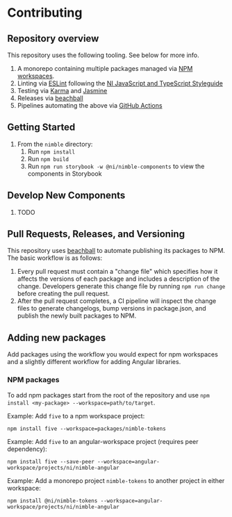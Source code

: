 # Contributing

## Repository overview

This repository uses the following tooling. See below for more info.

1. A monorepo containing multiple packages managed via [NPM workspaces](https://docs.npmjs.com/cli/v7/using-npm/workspaces).
1. Linting via [ESLint](https://eslint.org/) following the [NI JavaScript and TypeScript Styleguide](https://github.com/ni/javascript-styleguide)
1. Testing via [Karma](http://karma-runner.github.io/6.3/index.html) and [Jasmine](https://jasmine.github.io/)
1. Releases via [beachball](https://microsoft.github.io/beachball/)
1. Pipelines automating the above via [GitHub Actions](https://github.com/features/actions)

## Getting Started

1. From the `nimble` directory:
    1. Run `npm install`
    1. Run `npm build`
    1. Run `npm run storybook -w @ni/nimble-components` to view the components in Storybook

## Develop New Components

1. TODO

## Pull Requests, Releases, and Versioning

This repository uses [beachball](https://microsoft.github.io/beachball/) to automate publishing its packages to NPM. The basic workflow is as follows:
1. Every pull request must contain a "change file" which specifies how it affects the versions of each package and includes a description of the change. Developers generate this change file by running `npm run change` before creating the pull request.
1. After the pull request completes, a CI pipeline will inspect the change files to generate changelogs, bump versions in package.json, and publish the newly built packages to NPM.

## Adding new packages

Add packages using the workflow you would expect for npm workspaces and a slightly different workflow for adding Angular libraries.

### NPM packages

To add npm packages start from the root of the repository and use `npm install <my-package> --workspace=path/to/target`.

Example: Add `five` to a npm workspace project:

```
npm install five --workspace=packages/nimble-tokens
```

Example: Add `five` to an angular-workspace project (requires peer dependency):

```
npm install five --save-peer --workspace=angular-workspace/projects/ni/nimble-angular
```

Example: Add a monorepo project `nimble-tokens` to another project in either workspace:

```
npm install @ni/nimble-tokens --workspace=angular-workspace/projects/ni/nimble-angular
```
<!-- TODO this workflow doesn't seem to work
### Angular libraries

1. From a CLI navigate to your project such as `angular-workspace/projects/ni/nimble-angular`.
2. Run `ng add <my-library>`, for example: `ng add @angular/material`.
3. That will update the `package.json` for `nimble-angular` but unfortunately also trigger an npm install inside of the `nimble-workspace` and create a `node_modules` and `package-lock.json` which are ignored.
4. From repo root stash your `package.json` change, ie `git stash`.
5. From repo root clean the repository, ie `git clean -fdx`.
6. From repo root pop the `package.json` change, ie `git stash pop`.
7. From repo root run `npm install`. This will update the root `package-lock.json`.
8. Submit your angular project `package.json` and root `package-lock.json` change.
-->
